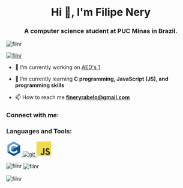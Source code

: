 <h1 align="center">Hi 👋, I'm Filipe Nery</h1>
<h3 align="center">A computer science student at PUC Minas in Brazil.</h3>

<p align="left"> <img src="https://komarev.com/ghpvc/?username=filnr&label=Profile%20views&color=0e75b6&style=flat" alt="filnr" /> </p>

<p align="left"> <a href="https://github.com/ryo-ma/github-profile-trophy"><img src="https://github-profile-trophy.vercel.app/?username=filnr" alt="filnr" /></a> </p>

- 🔭 I’m currently working on [AED's 1](https://github.com/Filnr/AED_1)

- 🌱 I’m currently learning **C programming, JavaScript (JS), and programming skills**

- 📫 How to reach me **fineryrabelo@gmail.com**

<h3 align="left">Connect with me:</h3>
<p align="left">
</p>

<h3 align="left">Languages and Tools:</h3>
<p align="left"> <a href="https://www.cprogramming.com/" target="_blank" rel="noreferrer"> <img src="https://raw.githubusercontent.com/devicons/devicon/master/icons/c/c-original.svg" alt="c" width="40" height="40"/> </a> <a href="https://git-scm.com/" target="_blank" rel="noreferrer"> <img src="https://www.vectorlogo.zone/logos/git-scm/git-scm-icon.svg" alt="git" width="40" height="40"/> </a> <a href="https://developer.mozilla.org/en-US/docs/Web/JavaScript" target="_blank" rel="noreferrer"> <img src="https://raw.githubusercontent.com/devicons/devicon/master/icons/javascript/javascript-original.svg" alt="javascript" width="40" height="40"/> </a> </p>

<p><img align="left" src="https://github-readme-stats.vercel.app/api/top-langs?username=filnr&show_icons=true&locale=en&layout=compact" alt="filnr" /></p>

<p>&nbsp;<img align="center" src="https://github-readme-stats.vercel.app/api?username=filnr&show_icons=true&locale=en" alt="filnr" /></p>

<p><img align="center" src="https://github-readme-streak-stats.herokuapp.com/?user=filnr&" alt="filnr" /></p>
